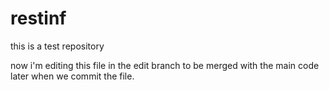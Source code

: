 # restinf
this is a test repository

now i'm editing this file in the edit branch to be merged with the main code later when we commit the file.
